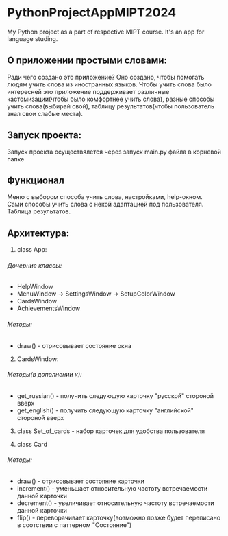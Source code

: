 # PythonProjectAppMIPT2024
My Python project as a part of respective MIPT course. It's an app for language studing.  

## О приложении простыми словами:  
Ради чего создано это приложение? Оно создано, чтобы помогать людям учить слова из иностранных языков. Чтобы учить слова было интересней это приложение поддерживает различные кастомизации(чтобы было комфортнее учить слова), разные способы учить слова(выбирай свой), таблицу результатов(чтобы пользователь знал свои слабые места).  

## Запуск проекта:
Запуск проекта осуществялется через запуск main.py файла в корневой папке

## Функционал
Меню с выбором способа учить слова, настройками, help-окном.  
Сами способы учить слова с некой адаптацией под пользователя.  
Таблица результатов.  

## Архитектура:
1. class App:
###### Дочерние классы:
- HelpWindow  
- MenuWindow -> SettingsWindow -> SetupColorWindow  
- CardsWindow  
- AchievementsWindow  

###### Методы:  
- draw() - отрисовывает состояние окна  

2. CardsWindow:
###### Методы(в дополнении к):
- get_russian() - получить следующую карточку "русской" стороной вверх  
- get_english() - получить следующую карточку "английской" стороной вверх  

3. class Set_of_cards - набор карточек для удобства пользователя  

4. class Card  
###### Методы:  
- draw() - отрисовывает состояние карточки  
- increment() - уменьшает относительную частоту встречаемости данной карточки  
- decrement() - увеличивает относительную частоту встречаемости данной карточки  
- flip() - переворачивает карточку(возможно позже будет переписано в соотствии с паттерном "Состояние")  
